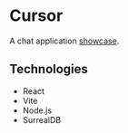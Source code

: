 # Cursor
A chat application [showcase](https://youtu.be/l9avC_1Uwrg).

## Technologies
* React
* Vite
* Node.js
* SurrealDB